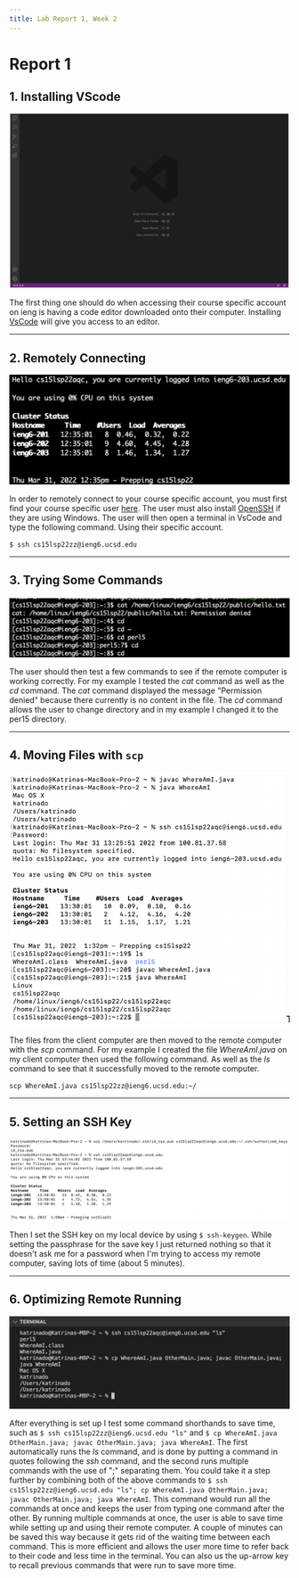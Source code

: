 ```yaml
---
title: Lab Report 1, Week 2
---
```


# Report 1

## 1. Installing VScode
![Image](/labpics1/vscode.png)

The first thing one should do when accessing their course specific account on ieng is having a code editor downloaded onto their computer. Installing [VsCode](https://code.visualstudio.com/) will give you access to an editor.

---

## 2. Remotely Connecting
![Image](/labpics1/remote.png)

In order to remotely connect to your course specific account, you must first find your course specific user [here](
https://sdacs.ucsd.edu/~icc/index.php). The user must also install [OpenSSH](https://docs.microsoft.com/en-us/windows-server/administration/openssh/openssh_install_firstuse) if they are using Windows. The user will then open a terminal in VsCode and type the following command. Using their specific account.

```
$ ssh cs15lsp22zz@ieng6.ucsd.edu
```

---

## 3. Trying Some Commands
![Image](/labpics1/commands.png)

The user should then test a few commands to see if the remote computer is working correctly. For my example I tested the *cat* command as well as the *cd* command. The *cat* command displayed the message "Permission denied" because there currently is no content in the file. The *cd* command allows the user to change directory and in my example I changed it to the per15 directory.

---

## 4. Moving Files with `scp`
![Image](/labpics1/scp.png)

The files from the client computer are then moved to the remote computer with the *scp* command. For my example I created the file *WhereAmI.java* on my client computer then used the following command. As well as the *ls* command to see that it successfully moved to the remote computer.

```
scp WhereAmI.java cs15lsp22zz@ieng6.ucsd.edu:~/
```

---

## 5. Setting an SSH Key
![Image](/labpics1/sshkey.png)

Then I set the SSH key on my local device by using `$ ssh-keygen`. While setting the passphrase for the save key I just returned nothing so that it doesn't ask me for a password when I'm trying to access my remote computer, saving lots of time (about 5 minutes).

---

## 6. Optimizing Remote Running
![Image](/labpics1/optimize.png)

After everything is set up I test some command shorthands to save time, such as `$ ssh cs15lsp22zz@ieng6.ucsd.edu "ls"` and `$ cp WhereAmI.java OtherMain.java; javac OtherMain.java; java WhereAmI`. The first automatically runs the *ls* command, and is done by putting a command in quotes following the *ssh* command, and the second runs multiple commands with the use of ";" separating them. You could take it a step further by combining both of the above commands to `$ ssh cs15lsp22zz@ieng6.ucsd.edu "ls"; cp WhereAmI.java OtherMain.java; javac OtherMain.java; java WhereAmI`. This command would run all the commands at once and keeps the user from typing one command after the other. By running multiple commands at once, the user is able to save time while setting up and using their remote computer. A couple of minutes can be saved this way because it gets rid of the waiting time between each command. This is more efficient and allows the user more time to refer back to their code and less time in the terminal. You can also us the up-arrow key to recall previous commands that were run to save more time.
